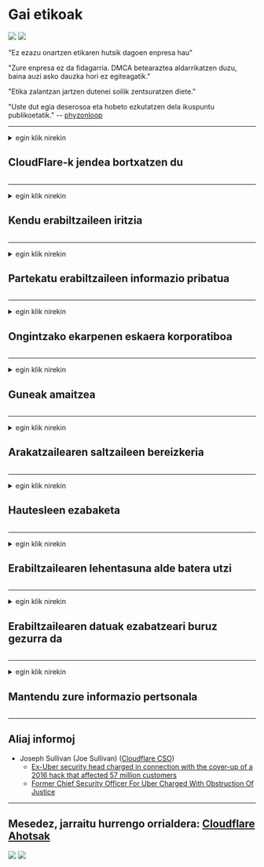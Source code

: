 # Gai etikoak

![](https://codeberg.org/crimeflare/stop_cloudflare/media/branch/master/image/itsreallythatbad.jpg)
![](https://codeberg.org/crimeflare/stop_cloudflare/media/branch/master/image/telegram/c81238387627b4bfd3dcd60f56d41626.jpg)

"Ez ezazu onartzen etikaren hutsik dagoen enpresa hau"

"Zure enpresa ez da fidagarria. DMCA betearaztea aldarrikatzen duzu, baina auzi asko dauzka hori ez egiteagatik."

"Etika zalantzan jartzen dutenei soilik zentsuratzen diete."

"Uste dut egia deserosoa eta hobeto ezkutatzen dela ikuspuntu publikoetatik."  -- [phyzonloop](https://twitter.com/phyzonloop)


---


<details>
<summary>egin klik nirekin

## CloudFlare-k jendea bortxatzen du
</summary>


Cloudflare-k spam mezu elektronikoak bidaltzen ditu Cloudflare ez diren erabiltzaileei.

- Aukeratu duten harpidedunei mezu elektronikoak soilik bidali
- Erabiltzaileak "gelditu" esaten duenean, utzi posta elektronikoa bidaltzeari

Sinplea da. Baina Cloudflarek ez du axola.
Cloudflarek esan du bere zerbitzua erabiliz iruzur edo erasotzaile guztiak geldiaraz ditzaketela.
Nola gelditu dezakegu Cloudflare Cloudflare aktibatu gabe?


| 🖼 | 🖼 |
| --- | --- |
| ![](https://codeberg.org/crimeflare/stop_cloudflare/media/branch/master/image/cfspam01.jpg) | ![](https://codeberg.org/crimeflare/stop_cloudflare/media/branch/master/image/cfspam03.jpg) |
| ![](https://codeberg.org/crimeflare/stop_cloudflare/media/branch/master/image/cfspam02.jpg) | ![](https://codeberg.org/crimeflare/stop_cloudflare/media/branch/master/image/cfspambrittany.jpg)<br>![](https://codeberg.org/crimeflare/stop_cloudflare/media/branch/master/image/cfspamtwtr.jpg) |

</details>

---

<details>
<summary>egin klik nirekin

## Kendu erabiltzaileen iritzia
</summary>


Cloudflare zentsoreen kritika negatiboak.
Cloudflareren aurkako testua Twitter-en argitaratzen baduzu, Cloudflare-ko langilearen erantzuna lortzeko aukera duzu "Ez, ez da" mezuarekin.
Iritzi negatiboen edozein iruzkinetan argitaratzen baduzu, zentsuratzen saiatuko dira.


| 🖼 | 🖼 |
| --- | --- |
| ![](https://codeberg.org/crimeflare/stop_cloudflare/media/branch/master/image/cfcenrev_01.jpg)<br>![](https://codeberg.org/crimeflare/stop_cloudflare/media/branch/master/image/cfcenrev_02.jpg) | ![](https://codeberg.org/crimeflare/stop_cloudflare/media/branch/master/image/cfcenrev_03.jpg) |

</details>

---

<details>
<summary>egin klik nirekin

## Partekatu erabiltzaileen informazio pribatua
</summary>


Cloudflarek jazarpen arazo larriak ditu.
Cloudflare-k ostalatutako guneekin kexatzen direnen informazio pertsonala partekatzen du.
Batzuetan zure egiazko NANa eskatzen dizute.
Jazarpena, erasoa, hiltzea edo hiltzea nahi ez baduzu, hobe Cloudflared webguneetatik aldendu.


| 🖼 | 🖼 |
| --- | --- |
| ![](https://codeberg.org/crimeflare/stop_cloudflare/media/branch/master/image/cfdox_what.jpg) | ![](https://codeberg.org/crimeflare/stop_cloudflare/media/branch/master/image/cfdox_swat.jpg) |
| ![](https://codeberg.org/crimeflare/stop_cloudflare/media/branch/master/image/cfdox_kill.jpg) | ![](https://codeberg.org/crimeflare/stop_cloudflare/media/branch/master/image/cfdox_threat.jpg) |
| ![](https://codeberg.org/crimeflare/stop_cloudflare/media/branch/master/image/cfdox_dox.jpg) | ![](https://codeberg.org/crimeflare/stop_cloudflare/media/branch/master/image/cfdox_ex1.jpg)<br>![](https://codeberg.org/crimeflare/stop_cloudflare/media/branch/master/image/cfdox_ex2.jpg) |

</details>

---

<details>
<summary>egin klik nirekin

## Ongintzako ekarpenen eskaera korporatiboa
</summary>


CloudFlare erakundeak ongintzazko ekarpenak eskatzen ditu.
Nahiko zoragarria da amerikar korporazio batek kausa onak eskatzea arrazoi onak dituzten irabazi asmorik gabeko erakundeekin batera.
Jendea blokeatzea gustatzen bazaizu edo beste batzuen denbora alferrik galtzen baduzu, agian pizzak batzuk eska ditzakezu Cloudflareko langileei.


![](https://codeberg.org/crimeflare/stop_cloudflare/media/branch/master/image/cfdonate.jpg)

</details>

---

<details>
<summary>egin klik nirekin

## Guneak amaitzea
</summary>


Zer egingo duzu zure gunea bat-batean jaisten bada?
Badira txostenak Cloudflare erabiltzailearen konfigurazioa edo zerbitzua geldiarazten ari dela inolako abisurik gabe ezabatzen ari direla.
Hornitzaile hobea aurkitzea gomendatzen dizugu.

![](https://codeberg.org/crimeflare/stop_cloudflare/media/branch/master/image/cftmnt.jpg)

</details>

---

<details>
<summary>egin klik nirekin

## Arakatzailearen saltzaileen bereizkeria
</summary>


CloudFlare-k lehentasunezko tratamendua ematen die Firefox erabiltzen dutenei Tor-arakatzaile ez diren erabiltzaileei Tor-en aurkako tratamendu etsaia ematen dieten bitartean.
Doakoak ez diren Javascript exekutatzearen zuzenek ez duten erabiltzaileek ere tratamendu etsaiak jasotzen dituzte.
Sarbide desberdintasuna sareko neutraltasun gehiegikeria eta botere gehiegikeria da.

![](https://codeberg.org/crimeflare/stop_cloudflare/media/branch/master/image/browdifftbcx.gif)

- Ezkerrean: Tor arakatzailea, eskuinean: Chrome. IP helbide bera.

![](https://codeberg.org/crimeflare/stop_cloudflare/media/branch/master/image/browserdiff.jpg)

- Ezker: Tor Arakatzailea Javascript desgaituta, Cookie gaituta
- Eskuinean: Chrome Javascript gaituta, Cookie desgaituta

![](https://codeberg.org/crimeflare/stop_cloudflare/media/branch/master/image/cfsiryoublocked.jpg)

- QuteBrowser (arakatzaile txikia) Tor gabe (Clearnet IP)

| ***Arakatzailea*** | ***Sarbide tratamendua*** |
| --- | --- |
| Tor Browser (Javascript gaituta dago) | sarbidea baimenduta dago |
| Firefox (Javascript gaituta dago) | sarbidea degradatua |
| Chromium (Javascript gaituta dago) | sarbidea degradatua |
| Chromium or Firefox (Javascript desgaituta dago) | sarrera debekatua |
| Chromium or Firefox (Cookie desgaituta dago) | sarrera debekatua |
| QuteBrowser | sarrera debekatua |
| lynx | sarrera debekatua |
| w3m | sarrera debekatua |
| wget | sarrera debekatua |


Zergatik ez duzu audio botoia erabiltzen erronka erraza konpontzeko?

Bai, audio botoia dago, baina beti ez du Tor funtzionatzen.
Mezu hau klik egiten duzunean jasoko duzu:

```
Saiatu berriro geroago
Baliteke zure ordenagailuak edo sareak kontsulta automatikoak bidaltzen dituela.
Gure erabiltzaileak babesteko, ezin dugu zure eskaera oraintxe prozesatu.
Xehetasun gehiago nahi izanez gero, bisitatu gure laguntza orria
```

</details>

---

<details>
<summary>egin klik nirekin

## Hautesleen ezabaketa
</summary>


AEBetako estatuetako hautesleek, azken finean, egoitzako estatu idazkariaren webgunearen bidez bozkatzeko erregistratzen dira.
Errepublikanoek kontrolatutako estatuko idazkariak hautesleen ezabapenean parte hartzen dute estatu idazkariaren web orria Cloudflare bidez proiektatuz.
Cloud erabiltzaileek Tor erabiltzaileen tratamendu etsaiak, MITM posizioak zaintza puntu globalizatua eta, oro har, duen zeregin kaltegarriak hautesle potentzialek erregistratzeari uzten diote.
Liberalek bereziki, pribatutasuna besarkatzen dute.
Boto-emaileen erregistro-formularioek hautesleen mailegu politikoari, helbide fisiko pertsonalari, gizarte segurantzako zenbakia eta jaiotze datari buruzko informazio sentikorra biltzen dute.
Estatu gehienek informazio horren azpimultzoa jendaurrean jartzen dute, baina Cloudflare-k informazio hori guztia norbaitek botoa erregistratzen duenean ikusten du.

Kontuan izan paperak erregistratzeak ez duela Cloudflare saihesten, izan ere, datuen sarbideko langileen idazkari nagusiak Cloudflare webgunea baliatuko du datuak sartzeko.

| 🖼 | 🖼 |
| --- | --- |
| ![](https://codeberg.org/crimeflare/stop_cloudflare/media/branch/master/image/cfvotm_01.jpg) | ![](https://codeberg.org/crimeflare/stop_cloudflare/media/branch/master/image/cfvotm_02.jpg) |

- Change.org webgune ospetsua da botoak bildu eta neurriak hartzeko.
“Nonahi ari da jendea kanpainak egiten, aldekoak mobilizatzen eta erabaki arduradunekin lan egiten irtenbideak bultzatzeko.”
Zoritxarrez, jende askok ezin du inolaz ere ikusi change.org Cloudflare-ren iragazki oldarkorra dela eta.
Eskaera sinatzen ari dira blokeatuta, eta, beraz, prozesu demokratiko batetik baztertzen dituzte.
OpenPetition esaterako hodeirik gabeko beste plataforma batzuk erabiltzeak arazoa konpontzen laguntzen du.

| 🖼 | 🖼 |
| --- | --- |
| ![](https://codeberg.org/crimeflare/stop_cloudflare/media/branch/master/image/changeorgasn.jpg) | ![](https://codeberg.org/crimeflare/stop_cloudflare/media/branch/master/image/changeorgtor.jpg) |

- Cloudflare-ren "Athenian Project" enpresak doako enpresentzako babesa eskaintzen die estatuko eta tokiko hauteskundeetako webguneei.
"Hautesleek informazioa eta hautesleen erregistroa sar dezakete" esan dute, baina hori gezurra da jende askok ezin du inolaz ere arakatu gunea.

</details>

---

<details>
<summary>egin klik nirekin

## Erabiltzailearen lehentasuna alde batera utzi
</summary>


Zerbait desaktibatzen baduzu, horren inguruko mezu elektronikorik ez jasotzea espero duzu.
Cloudflare-k erabiltzailearen lehentasuna baztertu eta datuak hirugarrenen korporazioekin partekatu bezeroaren baimenik gabe.
Doako plana erabiltzen ari bazara, batzuetan mezu elektronikoa bidaltzen dizute hileroko harpidetza erosteko.

![](https://codeberg.org/crimeflare/stop_cloudflare/media/branch/master/image/cfviopl_tp.jpg)

</details>

---

<details>
<summary>egin klik nirekin

## Erabiltzailearen datuak ezabatzeari buruz gezurra da
</summary>


Cloudflare bezeroaren blog ohiaren arabera, Cloudflare kontuak ezabatzeari buruz ari da.
Gaur egun, enpresa askok zure datuak gordetzen dituzte kontua itxi edo kendu ondoren.
Enpresa on gehienek aipatzen dute pribatutasun politikan.
Lainoa? Ez.

```
2019-08-05 CloudFlare-k nire kontua kendu zidatela berretsi zidan.
2019-10-02 CloudFlare-ren mezu elektronikoa jaso dut "bezero naizelako"
```

Cloudflare-k ez zuen "kendu" hitza ezagutzen.
Benetan kentzen bada, zergatik jaso du bezero ohiak mezu elektroniko bat?
Gainera, Cloudflare-ren pribatutasun politikak ez duela aipatzen aipatu du.

```
Pribatutasun politika berriak ez du inolako aipamenik egiten urte bateko datuak gordetzeaz.
```

![](https://codeberg.org/crimeflare/stop_cloudflare/media/branch/master/image/cfviopl_notdel.jpg)

Nola fidatu dezakezu Cloudflare haien pribatutasun politika Gezurrezkoa bada?

</details>

---

<details>
<summary>egin klik nirekin

## Mantendu zure informazio pertsonala
</summary>


Cloudflare kontua ezabatzea maila gogorra da.

```
Bidali laguntza-txartela "Kontua" kategoria erabiliz,
eta eskatu kontua ezabatzea mezuen gorputzean.
Ezabatu aurretik eskatu behar duzu ez dagoela domeinurik edo kreditu txartelik atxikita.
```

Baieztapen elektroniko hau jasoko duzu.

![](https://codeberg.org/crimeflare/stop_cloudflare/media/branch/master/image/cf_deleteandkeep.jpg)

"Ezabatzeko eskaera prozesatzen hasi gara" baina "Zure informazio pertsonala gordetzen jarraituko dugu".

Hau "konfiantza" al dezakezu?

</details>

---

## Aliaj informoj

- Joseph Sullivan (Joe Sullivan) ([Cloudflare CSO](https://twitter.com/eastdakota/status/1296522269313785862))
  - [Ex-Uber security head charged in connection with the cover-up of a 2016 hack that affected 57 million customers](https://www.businessinsider.com/uber-data-hack-security-head-joe-sullivan-charged-cover-up-2020-8)
  - [Former Chief Security Officer For Uber Charged With Obstruction Of Justice](https://www.justice.gov/usao-ndca/pr/former-chief-security-officer-uber-charged-obstruction-justice)


---

## Mesedez, jarraitu hurrengo orrialdera:   [Cloudflare Ahotsak](../PEOPLE.md)

![](https://codeberg.org/crimeflare/stop_cloudflare/media/branch/master/image/freemoldybread.jpg)
![](https://codeberg.org/crimeflare/stop_cloudflare/media/branch/master/image/cfisnotanoption.jpg)
